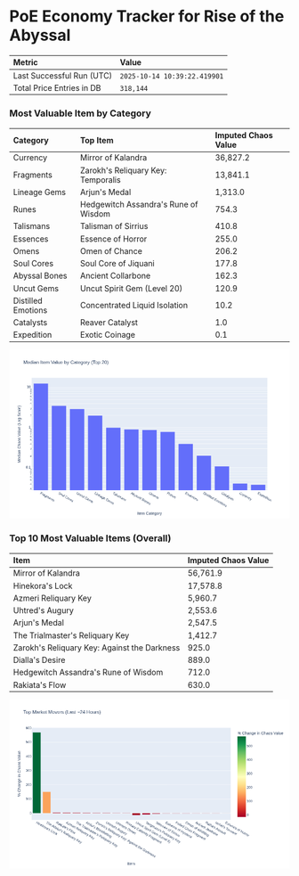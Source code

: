 # PoE Economy Tracker for Rise of the Abyssal

<!-- START_MAINTENANCE -->
| Metric | Value |
|:---|:---|
| Last Successful Run (UTC) | `2025-10-14 10:39:22.419901` |
| Total Price Entries in DB | `318,144` |

<!-- END_MAINTENANCE -->

<!-- START_DATAFRAME_DEBUG -->
<!-- END_DATAFRAME_DEBUG -->

<!-- START_CATEGORY_ANALYSIS -->
### Most Valuable Item by Category
| Category | Top Item | Imputed Chaos Value |
| :--- | :--- | :--- |
| Currency | Mirror of Kalandra | 36,827.2 |
| Fragments | Zarokh's Reliquary Key: Temporalis | 13,841.1 |
| Lineage Gems | Arjun's Medal | 1,313.0 |
| Runes | Hedgewitch Assandra's Rune of Wisdom | 754.3 |
| Talismans | Talisman of Sirrius | 410.8 |
| Essences | Essence of Horror | 255.0 |
| Omens | Omen of Chance | 206.2 |
| Soul Cores | Soul Core of Jiquani | 177.8 |
| Abyssal Bones | Ancient Collarbone | 162.3 |
| Uncut Gems | Uncut Spirit Gem (Level 20) | 120.9 |
| Distilled Emotions | Concentrated Liquid Isolation | 10.2 |
| Catalysts | Reaver Catalyst | 1.0 |
| Expedition | Exotic Coinage | 0.1 |


![Category Analysis Chart](charts/category_analysis.png)
<!-- END_ANALYSIS -->

<!-- START_ANALYSIS -->
### Top 10 Most Valuable Items (Overall)
| Item | Imputed Chaos Value |
| :--- | :--- |
| Mirror of Kalandra | 56,761.9 |
| Hinekora's Lock | 17,578.8 |
| Azmeri Reliquary Key | 5,960.7 |
| Uhtred's Augury | 2,553.6 |
| Arjun's Medal | 2,547.5 |
| The Trialmaster's Reliquary Key | 1,412.7 |
| Zarokh's Reliquary Key: Against the Darkness | 925.0 |
| Dialla's Desire | 889.0 |
| Hedgewitch Assandra's Rune of Wisdom | 712.0 |
| Rakiata's Flow | 630.0 |


![Market Movers Chart](charts/market_movers.png)
<!-- END_ANALYSIS -->
